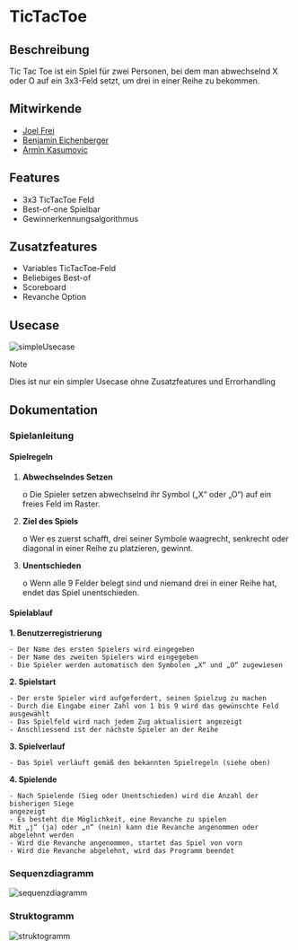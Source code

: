 # TicTacToe

## Beschreibung
Tic Tac Toe ist ein Spiel für zwei Personen, bei dem man abwechselnd X oder O auf ein 3x3-Feld setzt, um drei in einer Reihe zu bekommen.

## Mitwirkende

- [Joel Frei](https://github.com/joel724)
- [Benjamin Eichenberger](https://github.com/hiimbooom)
- [Armin Kasumovic](https://github.com/Arminski99)

## Features

- 3x3 TicTacToe Feld
- Best-of-one Spielbar
- Gewinnerkennungsalgorithmus

## Zusatzfeatures

- Variables TicTacToe-Feld
- Beliebiges Best-of
- Scoreboard
- Revanche Option

## Usecase

![simpleUsecase](/pictures/simpleUsecase.png)

> [!NOTE]
> Dies ist nur ein simpler Usecase ohne Zusatzfeatures und Errorhandling


## Dokumentation





### Spielanleitung 


#### Spielregeln

1. **Abwechselndes Setzen**

    o Die Spieler setzen abwechselnd ihr Symbol („X“ oder „O“) auf
       ein freies Feld im Raster.
       
2. **Ziel des Spiels**

    o Wer es zuerst schafft, drei seiner Symbole waagrecht,
    senkrecht oder diagonal in einer Reihe zu platzieren, gewinnt.

3. **Unentschieden**

    o Wenn alle 9 Felder belegt sind und niemand drei in einer Reihe
       hat, endet das Spiel unentschieden.


#### Spielablauf

**1. Benutzerregistrierung**

    - Der Name des ersten Spielers wird eingegeben
    - Der Name des zweiten Spielers wird eingegeben
    - Die Spieler werden automatisch den Symbolen „X“ und „O“ zugewiesen

**2. Spielstart**

    - Der erste Spieler wird aufgefordert, seinen Spielzug zu machen
    - Durch die Eingabe einer Zahl von 1 bis 9 wird das gewünschte Feld ausgewählt
    - Das Spielfeld wird nach jedem Zug aktualisiert angezeigt
    - Anschliessend ist der nächste Spieler an der Reihe

**3. Spielverlauf**

    - Das Spiel verläuft gemäß den bekannten Spielregeln (siehe oben)

**4. Spielende**

    - Nach Spielende (Sieg oder Unentschieden) wird die Anzahl der bisherigen Siege
    angezeigt
    - Es besteht die Möglichkeit, eine Revanche zu spielen
    Mit „j“ (ja) oder „n“ (nein) kann die Revanche angenommen oder abgelehnt werden
    - Wird die Revanche angenommen, startet das Spiel von vorn
    - Wird die Revanche abgelehnt, wird das Programm beendet

### Sequenzdiagramm
![sequenzdiagramm](/pictures/sequenzdiagramm.png)

### Struktogramm
![struktogramm](/pictures/struktogramm.png)


